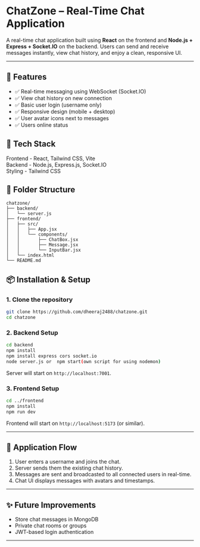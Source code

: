 
#  ChatZone – Real-Time Chat Application

A real-time chat application built using **React** on the frontend and **Node.js + Express + Socket.IO** on the backend. Users can send and receive messages instantly, view chat history, and enjoy a clean, responsive UI.

---

## 🚀 Features

- ✅ Real-time messaging using WebSocket (Socket.IO)
- ✅ View chat history on new connection
- ✅ Basic user login (username only)
- ✅ Responsive design (mobile + desktop)
- ✅ User avatar icons next to messages
- ✅ Users online status 



## 🧱 Tech Stack



 Frontend   -  React, Tailwind CSS, Vite           
 Backend   -  Node.js, Express.js, Socket.IO      
 Styling   -  Tailwind CSS                        



## 📁 Folder Structure

```
chatzone/
├── backend/
│   └── server.js               
├── frontend/
│   ├── src/
│   │   ├── App.jsx            
│   │   └── components/
│   │       ├── ChatBox.jsx     
│   │       ├── Message.jsx     
│   │       └── InputBar.jsx    
│   └── index.html
└── README.md
```



## 📦 Installation & Setup

### 1. Clone the repository

```bash
git clone https://github.com/dheeraj2488/chatzone.git
cd chatzone
```

### 2. Backend Setup

```bash
cd backend
npm install
npm install express cors socket.io
node server.js or  npm start(own script for using nodemon)
```

Server will start on `http://localhost:7001`.

### 3. Frontend Setup

```bash
cd ../frontend
npm install
npm run dev
```

Frontend will start on `http://localhost:5173` (or similar).

---

## 🔄 Application Flow

1. User enters a username and joins the chat.
2. Server sends them the existing chat history.
3. Messages are sent and broadcasted to all connected users in real-time.
4. Chat UI displays messages with avatars and timestamps.

---


## ✨ Future Improvements

-  Store chat messages in MongoDB
-  Private chat rooms or groups
-  JWT-based login authentication

---
